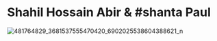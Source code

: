 # Shahil Hossain Abir & #shanta Paul
![481764829_3681537555470420_6902025538604388621_n](https://github.com/user-attachments/assets/b5f60330-115c-4c44-a7fc-70e0c7798c3f)
